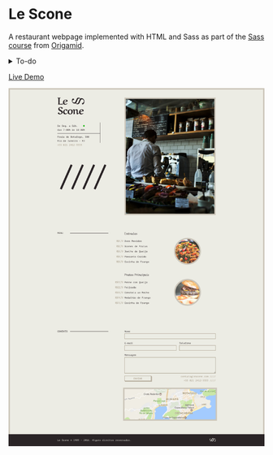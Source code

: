 # Le Scone

A restaurant webpage implemented with HTML and Sass as part of the [Sass course](https://www.origamid.com/curso/css-com-sass/) from [Origamid](https://www.origamid.com).

<details>
<summary>To-do</summary>

   - [x] Initialize npm
   - [ ] Set up a workflow automation with Gulp
      - [x] Install and configure a Sass linter
      - [ ] Compile Sass and minify the CSS output
      - [ ] Set up Browser-sync and file watching
      - [ ] Optimize images
   - [ ] Separate source from build files (```/src``` and ```/dist``` folders) 
   - [ ] Rewrite stylesheets using BEM methodology
   - [ ] Update README
</details>

[Live Demo](https://guilhermeomt.github.io/le-scone)

[<img width="700" src="img/preview.jpg">
](https://guilhermeomt.github.io/le-scone)
